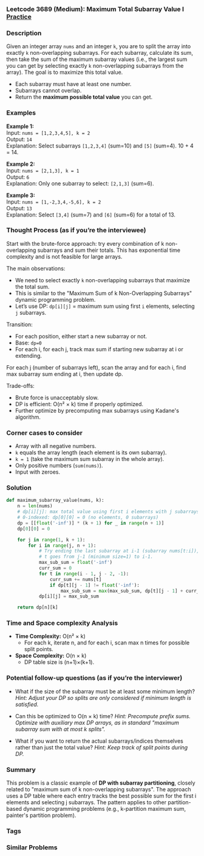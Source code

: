 ### Leetcode 3689 (Medium): Maximum Total Subarray Value I [Practice](https://leetcode.com/problems/maximum-total-subarray-value-i)

### Description  
Given an integer array `nums` and an integer `k`, you are to split the array into exactly `k` non-overlapping subarrays. For each subarray, calculate its sum, then take the sum of the maximum subarray values (i.e., the largest sum you can get by selecting exactly `k` non-overlapping subarrays from the array). The goal is to maximize this total value.

- Each subarray must have at least one number.
- Subarrays cannot overlap.
- Return the **maximum possible total value** you can get.

### Examples  

**Example 1:**  
Input: `nums = [1,2,3,4,5], k = 2`  
Output: `14`  
Explanation: Select subarrays `[1,2,3,4]` (sum=10) and `[5]` (sum=4). 10 + 4 = 14.

**Example 2:**  
Input: `nums = [2,1,3], k = 1`  
Output: `6`  
Explanation: Only one subarray to select: `[2,1,3]` (sum=6).

**Example 3:**  
Input: `nums = [1,-2,3,4,-5,6], k = 2`  
Output: `13`  
Explanation: Select `[3,4]` (sum=7) and `[6]` (sum=6) for a total of 13.

### Thought Process (as if you’re the interviewee)  
Start with the brute-force approach: try every combination of k non-overlapping subarrays and sum their totals. This has exponential time complexity and is not feasible for large arrays.

The main observations:
- We need to select exactly `k` non-overlapping subarrays that maximize the total sum.
- This is similar to the "Maximum Sum of k Non-Overlapping Subarrays" dynamic programming problem.
- Let’s use DP: `dp[i][j]` = maximum sum using first `i` elements, selecting `j` subarrays.

Transition:
- For each position, either start a new subarray or not.
- Base: `dp=0`
- For each i, for each j, track max sum if starting new subarray at i or extending.

For each j (number of subarrays left), scan the array and for each i, find max subarray sum ending at i, then update dp.

Trade-offs:  
- Brute force is unacceptably slow.  
- DP is efficient: O(n² × k) time if properly optimized.  
- Further optimize by precomputing max subarrays using Kadane's algorithm.

### Corner cases to consider  
- Array with all negative numbers.
- `k` equals the array length (each element is its own subarray).
- `k = 1` (take the maximum sum subarray in the whole array).
- Only positive numbers (`sum(nums)`).
- Input with zeroes.

### Solution

```python
def maximum_subarray_value(nums, k):
    n = len(nums)
    # dp[i][j]: max total value using first i elements with j subarrays
    # 0-indexed: dp[0][0] = 0 (no elements, 0 subarrays)
    dp = [[float('-inf')] * (k + 1) for _ in range(n + 1)]
    dp[0][0] = 0

    for j in range(1, k + 1):
        for i in range(j, n + 1):
            # Try ending the last subarray at i-1 (subarray nums[t:i]),
            # t goes from j-1 (minimum size=1) to i-1.
            max_sub_sum = float('-inf')
            curr_sum = 0
            for t in range(i - 1, j - 2, -1):
                curr_sum += nums[t]
                if dp[t][j - 1] != float('-inf'):
                    max_sub_sum = max(max_sub_sum, dp[t][j - 1] + curr_sum)
            dp[i][j] = max_sub_sum

    return dp[n][k]
```

### Time and Space complexity Analysis  

- **Time Complexity:** O(n² × k)
  - For each k, iterate n, and for each i, scan max n times for possible split points.
- **Space Complexity:** O(n × k)
  - DP table size is (n+1)×(k+1).

### Potential follow-up questions (as if you’re the interviewer)  

- What if the size of the subarray must be at least some minimum length?
  *Hint: Adjust your DP so splits are only considered if minimum length is satisfied.*

- Can this be optimized to O(n × k) time?
  *Hint: Precompute prefix sums. Optimize with auxiliary max DP arrays, as in standard "maximum subarray sum with at most k splits".*

- What if you want to return the actual subarrays/indices themselves rather than just the total value?
  *Hint: Keep track of split points during DP.*

### Summary
This problem is a classic example of **DP with subarray partitioning**, closely related to "maximum sum of k non-overlapping subarrays". The approach uses a DP table where each entry tracks the best possible sum for the first i elements and selecting j subarrays. The pattern applies to other partition-based dynamic programming problems (e.g., k-partition maximum sum, painter's partition problem).

### Tags


### Similar Problems
